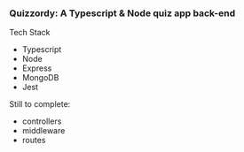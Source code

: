 ### Quizzordy: A Typescript & Node quiz app back-end

Tech Stack
- Typescript 
- Node
- Express 
- MongoDB
- Jest

Still to complete:
- controllers
- middleware
- routes 
